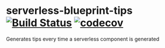 # serverless-blueprint-tips [![Build Status](https://travis-ci.org/serverless-blueprint/serverless-blueprint-tips.svg?branch=master)](https://travis-ci.org/serverless-blueprint/serverless-blueprint-tips) [![codecov](https://codecov.io/gh/serverless-blueprint/serverless-blueprint-tips/branch/master/graph/badge.svg)](https://codecov.io/gh/serverless-blueprint/serverless-blueprint-tips)
Generates tips every time a serverless component is generated

